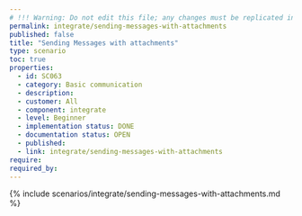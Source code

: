 ```yaml
---
# !!! Warning: Do not edit this file; any changes must be replicated in Excel !!!
permalink: integrate/sending-messages-with-attachments
published: false
title: "Sending Messages with attachments"
type: scenario
toc: true
properties:
  - id: SC063
  - category: Basic communication
  - description:
  - customer: All
  - component: integrate
  - level: Beginner
  - implementation status: DONE
  - documentation status: OPEN
  - published:
  - link: integrate/sending-messages-with-attachments
require:
required_by:
---
```


{% include scenarios/integrate/sending-messages-with-attachments.md %}
